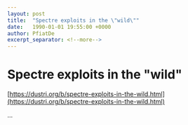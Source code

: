 ```yaml
---
layout: post
title:  "Spectre exploits in the \"wild\""
date:   1990-01-01 19:55:00 +0000
author: PfiatDe
excerpt_separator: <!--more-->
---
```


# Spectre exploits in the "wild"

[https://dustri.org/b/spectre-exploits-in-the-wild.html](https://dustri.org/b/spectre-exploits-in-the-wild.html)

...
<!--more-->
